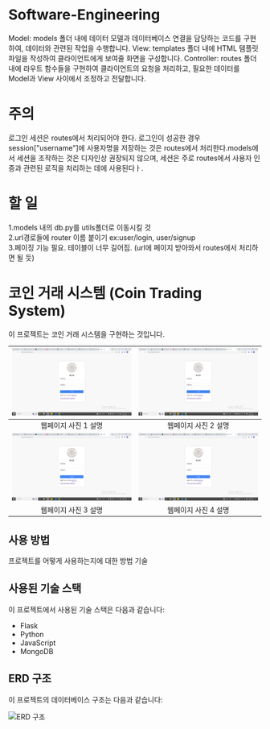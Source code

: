 # Software-Engineering


Model: models 폴더 내에 데이터 모델과 데이터베이스 연결을 담당하는 코드를 구현하여, 데이터와 관련된 작업을 수행합니다.
View: templates 폴더 내에 HTML 템플릿 파일을 작성하여 클라이언트에게 보여줄 화면을 구성합니다.
Controller: routes 폴더 내에 라우트 함수들을 구현하여 클라이언트의 요청을 처리하고, 필요한 데이터를 Model과 View 사이에서 조정하고 전달합니다.



# 주의
 로그인 세션은 routes에서 처리되어야 한다. 로그인이 성공한 경우 session["username"]에 사용자명을 저장하는 것은 routes에서 처리한다.models에서 세션을 조작하는 것은 디자인상 권장되지 않으며, 세션은 주로 routes에서 사용자 인증과 관련된 로직을 처리하는 데에 사용된다ㅏ.

# 할 일
1.models 내의 db.py를 utils폴더로 이동시킬 것 <br>
2.url경로들에 router 이름 붙이기 ex:user/login, user/signup <br>
3.페이징 기능 필요. 테이블이 너무 길어짐. (url에 페이지 받아와서 routes에서 처리하면 될 듯) <br>

# 코인 거래 시스템 (Coin Trading System)

이 프로젝트는 코인 거래 시스템을 구현하는 것입니다.

| ![웹페이지 사진 1](./path/to/image1.png) | ![웹페이지 사진 2](./path/to/image1.png) |
|:---:|:---:|
| 웹페이지 사진 1 설명 | 웹페이지 사진 2 설명 |
| ![웹페이지 사진 3](./path/to/image1.png) | ![웹페이지 사진 4](./path/to/image1.png) |
| 웹페이지 사진 3 설명 | 웹페이지 사진 4 설명 |

## 사용 방법

프로젝트를 어떻게 사용하는지에 대한 방법 기술

<!-- 1. 이 레포지토리를 클론하세요: `git clone https://github.com/your-username/your-repo.git`
2. 필요한 패키지를 설치하세요: `pip install -r requirements.txt`
3. 웹 서버를 실행하세요: `python app.py`
4. 브라우저에서 http://localhost:5000 을 열고 확인하세요. -->


## 사용된 기술 스택

이 프로젝트에서 사용된 기술 스택은 다음과 같습니다:

- Flask
- Python
- JavaScript
- MongoDB


## ERD 구조

이 프로젝트의 데이터베이스 구조는 다음과 같습니다:

![ERD 구조](./path/to/erd.png)
